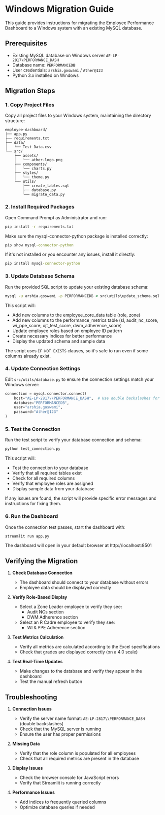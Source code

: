 # Windows Migration Guide

This guide provides instructions for migrating the Employee Performance Dashboard to a Windows system with an existing MySQL database.

## Prerequisites

- Existing MySQL database on Windows server `AE-LP-2817\PERFORMANCE_DASH`
- Database name: `PERFORMANCEDB`
- User credentials: `arshia.goswami` / `Ather@123`
- Python 3.x installed on Windows

## Migration Steps

### 1. Copy Project Files

Copy all project files to your Windows system, maintaining the directory structure:

```
employee-dashboard/
├── app.py
├── requirements.txt
├── data/
│   └── Test Data.csv
└── src/
    ├── assets/
    │   └── ather-logo.png
    ├── components/
    │   └── charts.py
    ├── styles/
    │   └── theme.py
    └── utils/
        ├── create_tables.sql
        ├── database.py
        └── migrate_data.py
```

### 2. Install Required Packages

Open Command Prompt as Administrator and run:

```cmd
pip install -r requirements.txt
```

Make sure the mysql-connector-python package is installed correctly:

```cmd
pip show mysql-connector-python
```

If it's not installed or you encounter any issues, install it directly:

```cmd
pip install mysql-connector-python
```

### 3. Update Database Schema

Run the provided SQL script to update your existing database schema:

```cmd
mysql -u arshia.goswami -p PERFORMANCEDB < src\utils\update_schema.sql
```

This script will:
- Add new columns to the employee_core_data table (role, zone)
- Add new columns to the performance_metrics table (sl, audit_nc_score, wi_ppe_score, ojt_test_score, dwm_adherence_score)
- Update employee roles based on employee ID pattern
- Create necessary indices for better performance
- Display the updated schema and sample data

The script uses `IF NOT EXISTS` clauses, so it's safe to run even if some columns already exist.

### 4. Update Connection Settings

Edit `src/utils/database.py` to ensure the connection settings match your Windows server:

```python
connection = mysql.connector.connect(
    host="AE-LP-2817\\PERFORMANCE_DASH",  # Use double backslashes for Windows paths
    database="PERFORMANCEDB",
    user="arshia.goswami",
    password="Ather@123"
)
```

### 5. Test the Connection

Run the test script to verify your database connection and schema:

```cmd
python test_connection.py
```

This script will:
- Test the connection to your database
- Verify that all required tables exist
- Check for all required columns
- Verify that employee roles are assigned
- Display sample data from your database

If any issues are found, the script will provide specific error messages and instructions for fixing them.

### 6. Run the Dashboard

Once the connection test passes, start the dashboard with:

```cmd
streamlit run app.py
```

The dashboard will open in your default browser at http://localhost:8501

## Verifying the Migration

1. **Check Database Connection**
   - The dashboard should connect to your database without errors
   - Employee data should be displayed correctly

2. **Verify Role-Based Display**
   - Select a Zone Leader employee to verify they see:
     * Audit NCs section
     * DWM Adherence section
   - Select an R Cadre employee to verify they see:
     * WI & PPE Adherence section

3. **Test Metrics Calculation**
   - Verify all metrics are calculated according to the Excel specifications
   - Check that grades are displayed correctly (on a 4.0 scale)

4. **Test Real-Time Updates**
   - Make changes to the database and verify they appear in the dashboard
   - Test the manual refresh button

## Troubleshooting

1. **Connection Issues**
   - Verify the server name format: `AE-LP-2817\\PERFORMANCE_DASH` (double backslashes)
   - Check that the MySQL server is running
   - Ensure the user has proper permissions

2. **Missing Data**
   - Verify that the role column is populated for all employees
   - Check that all required metrics are present in the database

3. **Display Issues**
   - Check the browser console for JavaScript errors
   - Verify that Streamlit is running correctly

4. **Performance Issues**
   - Add indices to frequently queried columns
   - Optimize database queries if needed
